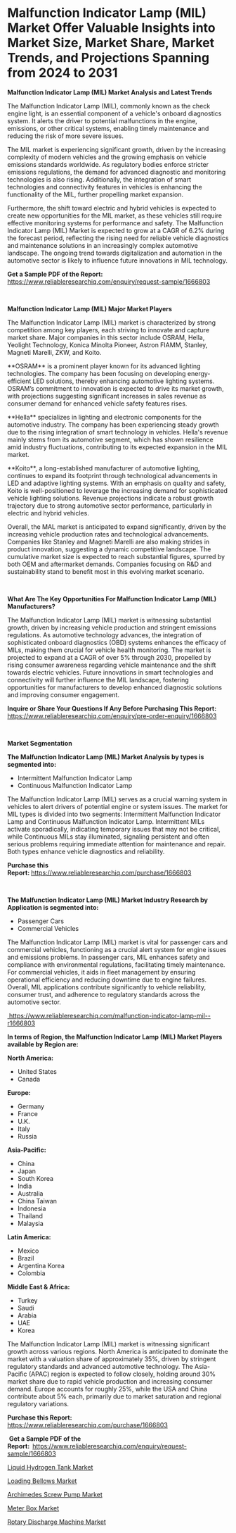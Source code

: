 <p><h1>Malfunction Indicator Lamp (MIL) Market Offer Valuable Insights into Market Size, Market Share, Market Trends, and Projections Spanning from 2024 to 2031</h1></p><p><strong>Malfunction Indicator Lamp (MIL) Market Analysis and Latest Trends</strong></p>
<p><p>The Malfunction Indicator Lamp (MIL), commonly known as the check engine light, is an essential component of a vehicle's onboard diagnostics system. It alerts the driver to potential malfunctions in the engine, emissions, or other critical systems, enabling timely maintenance and reducing the risk of more severe issues. </p><p>The MIL market is experiencing significant growth, driven by the increasing complexity of modern vehicles and the growing emphasis on vehicle emissions standards worldwide. As regulatory bodies enforce stricter emissions regulations, the demand for advanced diagnostic and monitoring technologies is also rising. Additionally, the integration of smart technologies and connectivity features in vehicles is enhancing the functionality of the MIL, further propelling market expansion.</p><p>Furthermore, the shift toward electric and hybrid vehicles is expected to create new opportunities for the MIL market, as these vehicles still require effective monitoring systems for performance and safety. The Malfunction Indicator Lamp (MIL) Market is expected to grow at a CAGR of 6.2% during the forecast period, reflecting the rising need for reliable vehicle diagnostics and maintenance solutions in an increasingly complex automotive landscape. The ongoing trend towards digitalization and automation in the automotive sector is likely to influence future innovations in MIL technology.</p></p>
<p><strong>Get a Sample PDF of the Report:&nbsp;</strong> <a href="https://www.reliableresearchiq.com/enquiry/request-sample/1666803?utm_campaign=1745&utm_medium=2&utm_source=Github&utm_content=ia&utm_term=18102024&utm_id=malfunction-indicator-lamp-mil">https://www.reliableresearchiq.com/enquiry/request-sample/1666803</a></p>
<p>&nbsp;</p>
<p><strong>Malfunction Indicator Lamp (MIL) Major Market Players</strong></p>
<p><p>The Malfunction Indicator Lamp (MIL) market is characterized by strong competition among key players, each striving to innovate and capture market share. Major companies in this sector include OSRAM, Hella, Yeolight Technology, Konica Minolta Pioneer, Astron FIAMM, Stanley, Magneti Marelli, ZKW, and Koito.</p><p>**OSRAM** is a prominent player known for its advanced lighting technologies. The company has been focusing on developing energy-efficient LED solutions, thereby enhancing automotive lighting systems. OSRAM’s commitment to innovation is expected to drive its market growth, with projections suggesting significant increases in sales revenue as consumer demand for enhanced vehicle safety features rises.</p><p>**Hella** specializes in lighting and electronic components for the automotive industry. The company has been experiencing steady growth due to the rising integration of smart technology in vehicles. Hella's revenue mainly stems from its automotive segment, which has shown resilience amid industry fluctuations, contributing to its expected expansion in the MIL market.</p><p>**Koito**, a long-established manufacturer of automotive lighting, continues to expand its footprint through technological advancements in LED and adaptive lighting systems. With an emphasis on quality and safety, Koito is well-positioned to leverage the increasing demand for sophisticated vehicle lighting solutions. Revenue projections indicate a robust growth trajectory due to strong automotive sector performance, particularly in electric and hybrid vehicles.</p><p>Overall, the MAL market is anticipated to expand significantly, driven by the increasing vehicle production rates and technological advancements. Companies like Stanley and Magneti Marelli are also making strides in product innovation, suggesting a dynamic competitive landscape. The cumulative market size is expected to reach substantial figures, spurred by both OEM and aftermarket demands. Companies focusing on R&D and sustainability stand to benefit most in this evolving market scenario.</p></p>
<p>&nbsp;</p>
<p><strong>What Are The Key Opportunities For Malfunction Indicator Lamp (MIL) Manufacturers?</strong></p>
<p><p>The Malfunction Indicator Lamp (MIL) market is witnessing substantial growth, driven by increasing vehicle production and stringent emissions regulations. As automotive technology advances, the integration of sophisticated onboard diagnostics (OBD) systems enhances the efficacy of MILs, making them crucial for vehicle health monitoring. The market is projected to expand at a CAGR of over 5% through 2030, propelled by rising consumer awareness regarding vehicle maintenance and the shift towards electric vehicles. Future innovations in smart technologies and connectivity will further influence the MIL landscape, fostering opportunities for manufacturers to develop enhanced diagnostic solutions and improving consumer engagement.</p></p>
<p><strong>Inquire or Share Your Questions If Any Before Purchasing This Report:</strong> <a href="https://www.reliableresearchiq.com/enquiry/pre-order-enquiry/1666803?utm_campaign=1745&utm_medium=2&utm_source=Github&utm_content=ia&utm_term=18102024&utm_id=malfunction-indicator-lamp-mil">https://www.reliableresearchiq.com/enquiry/pre-order-enquiry/1666803</a></p>
<p>&nbsp;</p>
<p><strong>Market Segmentation</strong></p>
<p><strong>The Malfunction Indicator Lamp (MIL) Market Analysis by types is segmented into:</strong></p>
<p><ul><li>Intermittent Malfunction Indicator Lamp</li><li>Continuous Malfunction Indicator Lamp</li></ul></p>
<p><p>The Malfunction Indicator Lamp (MIL) serves as a crucial warning system in vehicles to alert drivers of potential engine or system issues. The market for MIL types is divided into two segments: Intermittent Malfunction Indicator Lamp and Continuous Malfunction Indicator Lamp. Intermittent MILs activate sporadically, indicating temporary issues that may not be critical, while Continuous MILs stay illuminated, signaling persistent and often serious problems requiring immediate attention for maintenance and repair. Both types enhance vehicle diagnostics and reliability.</p></p>
<p><strong>Purchase this Report:&nbsp;</strong><a href="https://www.reliableresearchiq.com/purchase/1666803?utm_campaign=1745&utm_medium=2&utm_source=Github&utm_content=ia&utm_term=18102024&utm_id=malfunction-indicator-lamp-mil">https://www.reliableresearchiq.com/purchase/1666803</a></p>
<p>&nbsp;</p>
<p><strong>The Malfunction Indicator Lamp (MIL) Market Industry Research by Application is segmented into:</strong></p>
<p><ul><li>Passenger Cars</li><li>Commercial Vehicles</li></ul></p>
<p><p>The Malfunction Indicator Lamp (MIL) market is vital for passenger cars and commercial vehicles, functioning as a crucial alert system for engine issues and emissions problems. In passenger cars, MIL enhances safety and compliance with environmental regulations, facilitating timely maintenance. For commercial vehicles, it aids in fleet management by ensuring operational efficiency and reducing downtime due to engine failures. Overall, MIL applications contribute significantly to vehicle reliability, consumer trust, and adherence to regulatory standards across the automotive sector.</p></p>
<p><a href="https://www.reliableresearchiq.com/malfunction-indicator-lamp-mil--r1666803?utm_campaign=1745&utm_medium=2&utm_source=Github&utm_content=ia&utm_term=18102024&utm_id=malfunction-indicator-lamp-mil">&nbsp;https://www.reliableresearchiq.com/malfunction-indicator-lamp-mil--r1666803</a></p>
<p><strong>In terms of Region, the Malfunction Indicator Lamp (MIL) Market Players available by Region are:</strong></p>
<p>
    <p> <strong> North America: </strong>
        <ul>
            <li>United States</li>
            <li>Canada</li>
        </ul>
        </p> 
    <p> <strong> Europe: </strong>
        <ul>
            <li>Germany</li>
            <li>France</li>
            <li>U.K.</li>
            <li>Italy</li>
            <li>Russia</li>
        </ul>
        </p> 
    <p> <strong> Asia-Pacific: </strong>
        <ul>
            <li>China</li>
            <li>Japan</li>
            <li>South Korea</li>
            <li>India</li>
            <li>Australia</li>
            <li>China Taiwan</li>
            <li>Indonesia</li>
            <li>Thailand</li>
            <li>Malaysia</li>
        </ul>
        </p> 
    <p> <strong> Latin America: </strong>
        <ul>
            <li>Mexico</li>
            <li>Brazil</li>
            <li>Argentina Korea</li>
            <li>Colombia</li>
        </ul>
        </p> 
    <p> <strong> Middle East & Africa: </strong>
        <ul>
            <li>Turkey</li>
            <li>Saudi</li>
            <li>Arabia</li>
            <li>UAE</li>
            <li>Korea</li>
        </ul>
    </p>
    </p>
<p><p>The Malfunction Indicator Lamp (MIL) market is witnessing significant growth across various regions. North America is anticipated to dominate the market with a valuation share of approximately 35%, driven by stringent regulatory standards and advanced automotive technology. The Asia-Pacific (APAC) region is expected to follow closely, holding around 30% market share due to rapid vehicle production and increasing consumer demand. Europe accounts for roughly 25%, while the USA and China contribute about 5% each, primarily due to market saturation and regional regulatory variations.</p></p>
<p><strong>Purchase this Report: </strong><a href="https://www.reliableresearchiq.com/purchase/1666803?utm_campaign=1745&utm_medium=2&utm_source=Github&utm_content=ia&utm_term=18102024&utm_id=malfunction-indicator-lamp-mil">https://www.reliableresearchiq.com/purchase/1666803</a></p>
<p>&nbsp;<strong>Get a Sample PDF of the Report:&nbsp;&nbsp;</strong><a href="https://www.reliableresearchiq.com/enquiry/request-sample/1666803?utm_campaign=1745&utm_medium=2&utm_source=Github&utm_content=ia&utm_term=18102024&utm_id=malfunction-indicator-lamp-mil">https://www.reliableresearchiq.com/enquiry/request-sample/1666803</a></p>
<p><strong></strong></p>
<p><p><a href="https://www.linkedin.com/pulse/strategic-roadmap-global-liquid-hydrogen-tank-market-insights-48uvc?utm_campaign=1745&utm_medium=2&utm_source=Github&utm_content=ia&utm_term=18102024&utm_id=malfunction-indicator-lamp-mil">Liquid Hydrogen Tank Market</a></p><p><a href="https://www.linkedin.com/pulse/loading-bellows-market-opportunities-emerging-global-trends-ddvic?utm_campaign=1745&utm_medium=2&utm_source=Github&utm_content=ia&utm_term=18102024&utm_id=malfunction-indicator-lamp-mil">Loading Bellows Market</a></p><p><a href="https://www.linkedin.com/pulse/emerging-opportunities-challenges-global-archimedes-screw-pump-z2lcc?utm_campaign=1745&utm_medium=2&utm_source=Github&utm_content=ia&utm_term=18102024&utm_id=malfunction-indicator-lamp-mil">Archimedes Screw Pump Market</a></p><p><a href="https://www.linkedin.com/pulse/global-meter-box-market-trends-forecasts-strategic-analysis-cmzfc?utm_campaign=1745&utm_medium=2&utm_source=Github&utm_content=ia&utm_term=18102024&utm_id=malfunction-indicator-lamp-mil">Meter Box Market</a></p><p><a href="https://www.linkedin.com/pulse/global-rotary-discharge-machine-market-focus-product-type-s235-qyklc?utm_campaign=1745&utm_medium=2&utm_source=Github&utm_content=ia&utm_term=18102024&utm_id=malfunction-indicator-lamp-mil">Rotary Discharge Machine Market</a></p></p>